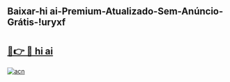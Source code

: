 
## Baixar-hi ai-Premium-Atualizado-Sem-Anúncio-Grátis-!uryxf

# <h2><a href="https://andorid.site?title=hi_ai&ref=27">🔗👉 🔴 hi ai</a></h2>

[![acn](https://github.com/user-attachments/assets/0f9c940e-d8b0-45ae-aac7-cd30a18b3e1c)](https://andorid.site?title=hi_ai&ref=27)

